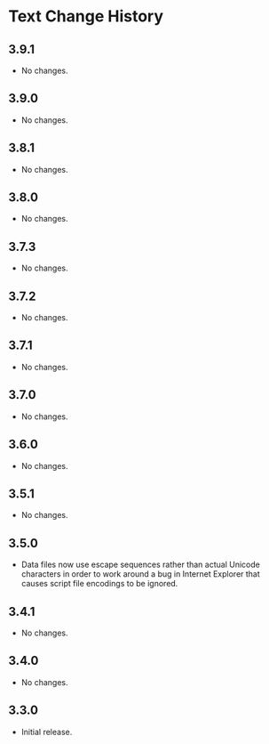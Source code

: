 Text Change History
===================

3.9.1
-----

* No changes.

3.9.0
-----

* No changes.

3.8.1
-----

* No changes.

3.8.0
-----

* No changes.

3.7.3
-----

* No changes.

3.7.2
-----

* No changes.

3.7.1
-----

* No changes.

3.7.0
-----

* No changes.

3.6.0
-----

* No changes.

3.5.1
-----

  * No changes.

3.5.0
-----

* Data files now use escape sequences rather than actual Unicode characters in
  order to work around a bug in Internet Explorer that causes script file
  encodings to be ignored.


3.4.1
-----

* No changes.


3.4.0
-----

* No changes.


3.3.0
-----

* Initial release.
